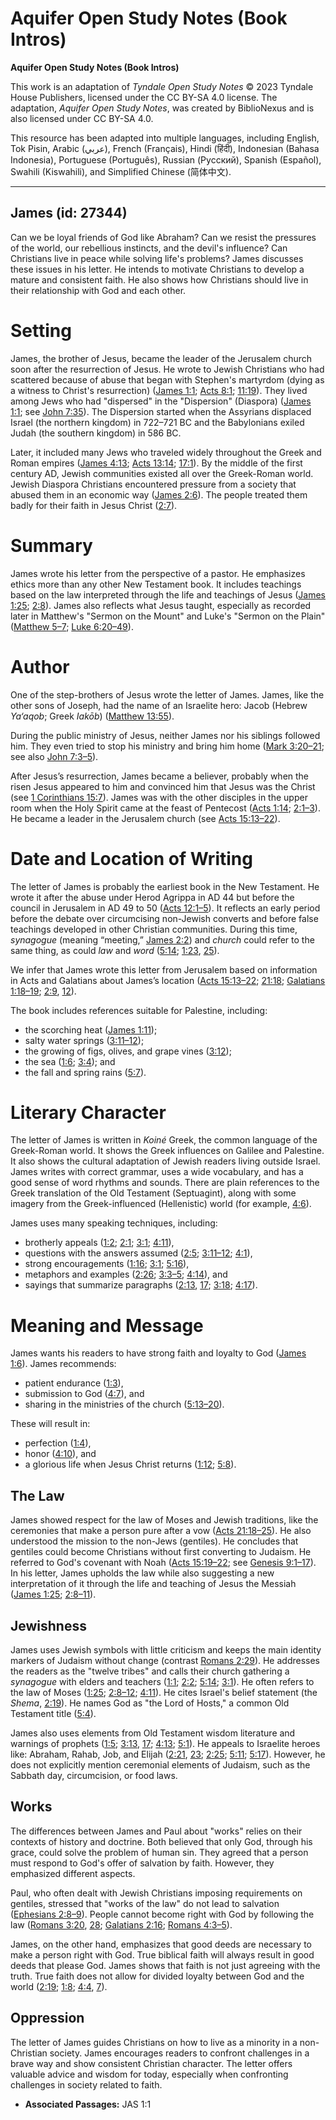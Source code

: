 # Aquifer Open Study Notes (Book Intros)

**Aquifer Open Study Notes (Book Intros)**

This work is an adaptation of *Tyndale Open Study Notes* © 2023 Tyndale House Publishers, licensed under the CC BY\-SA 4\.0 license. The adaptation, *Aquifer Open Study Notes*, was created by BiblioNexus and is also licensed under CC BY\-SA 4\.0\.

This resource has been adapted into multiple languages, including English, Tok Pisin, Arabic (عربي), French (Français), Hindi (हिंदी), Indonesian (Bahasa Indonesia), Portuguese (Português), Russian (Русский), Spanish (Español), Swahili (Kiswahili), and Simplified Chinese (简体中文).



--------------------------------

## James (id: 27344)

Can we be loyal friends of God like Abraham? Can we resist the pressures of the world, our rebellious instincts, and the devil's influence? Can Christians live in peace while solving life's problems? James discusses these issues in his letter. He intends to motivate Christians to develop a mature and consistent faith. He also shows how Christians should live in their relationship with God and each other.

Setting
=======

James, the brother of Jesus, became the leader of the Jerusalem church soon after the resurrection of Jesus. He wrote to Jewish Christians who had scattered because of abuse that began with Stephen's martyrdom (dying as a witness to Christ's resurrection) ([James 1:1](https://ref.ly/Jas1:1); [Acts 8:1](https://ref.ly/Acts8:1); [11:19](https://ref.ly/Acts11:19)). They lived among Jews who had "dispersed" in the "Dispersion" (Diaspora) ([James 1:1](https://ref.ly/Jas1:1); see [John 7:35](https://ref.ly/John7:35)). The Dispersion started when the Assyrians displaced Israel (the northern kingdom) in 722–721 BC and the Babylonians exiled Judah (the southern kingdom) in 586 BC. 

Later, it included many Jews who traveled widely throughout the Greek and Roman empires ([James 4:13](https://ref.ly/Jas4:13); [Acts 13:14](https://ref.ly/Acts13:14); [17:1](https://ref.ly/Acts17:1)). By the middle of the first century AD, Jewish communities existed all over the Greek\-Roman world. Jewish Diaspora Christians encountered pressure from a society that abused them in an economic way ([James 2:6](https://ref.ly/Jas2:6)). The people treated them badly for their faith in Jesus Christ ([2:7](https://ref.ly/Jas2:7)).

Summary
=======

James wrote his letter from the perspective of a pastor. He emphasizes ethics more than any other New Testament book. It includes teachings based on the law interpreted through the life and teachings of Jesus ([James 1:25](https://ref.ly/Jas1:25); [2:8](https://ref.ly/Jas2:8)). James also reflects what Jesus taught, especially as recorded later in Matthew's "Sermon on the Mount" and Luke's "Sermon on the Plain" ([Matthew 5–7](https://ref.ly/Matt5:1-Matt7:29); [Luke 6:20–49](https://ref.ly/Luke6:20-Luke6:49)).

Author
======

One of the step\-brothers of Jesus wrote the letter of James. James, like the other sons of Joseph, had the name of an Israelite hero: Jacob (Hebrew *Ya‘aqob*; Greek *Iakōb*) ([Matthew 13:55](https://ref.ly/Matt13:55)).

During the public ministry of Jesus, neither James nor his siblings followed him. They even tried to stop his ministry and bring him home ([Mark 3:20–21](https://ref.ly/Mark3:20-Mark3:21); see also [John 7:3–5](https://ref.ly/John7:3-John7:5)). 

After Jesus’s resurrection, James became a believer, probably when the risen Jesus appeared to him and convinced him that Jesus was the Christ (see [1 Corinthians 15:7](https://ref.ly/1Cor15:7)). James was with the other disciples in the upper room when the Holy Spirit came at the feast of Pentecost ([Acts 1:14](https://ref.ly/Acts1:14); [2:1–3](https://ref.ly/Acts2:1-Acts2:3)). He became a leader in the Jerusalem church (see [Acts 15:13–22](https://ref.ly/Acts15:13-Acts15:22)).

Date and Location of Writing
============================

The letter of James is probably the earliest book in the New Testament. He wrote it after the abuse under Herod Agrippa in AD 44 but before the council in Jerusalem in AD 49 to 50 ([Acts 12:1–5](https://ref.ly/Acts12:1-Acts12:5)). It reflects an early period before the debate over circumcising non\-Jewish converts and before false teachings developed in other Christian communities. During this time, *synagogue* (meaning “meeting,” [James 2:2](https://ref.ly/Jas2:2)) and *church* could refer to the same thing, as could *law* and *word* ([5:14](https://ref.ly/Jas5:14); [1:23](https://ref.ly/Jas1:23), [25](https://ref.ly/Jas1:25)).

We infer that James wrote this letter from Jerusalem based on information in Acts and Galatians about James’s location ([Acts 15:13–22](https://ref.ly/Acts15:13-Acts15:22); [21:18](https://ref.ly/Acts21:18); [Galatians 1:18–19](https://ref.ly/Gal1:18-Gal1:19); [2:9](https://ref.ly/Gal2:9), [12](https://ref.ly/Gal2:12)). 

The book includes references suitable for Palestine, including: 

* the scorching heat ([James 1:11](https://ref.ly/Jas1:11));
* salty water springs ([3:11–12](https://ref.ly/Jas3:11-Jas3:12));
* the growing of figs, olives, and grape vines ([3:12](https://ref.ly/Jas3:12));
* the sea ([1:6](https://ref.ly/Jas1:6); [3:4](https://ref.ly/Jas3:4)); and
* the fall and spring rains ([5:7](https://ref.ly/Jas5:7)).

Literary Character
==================

The letter of James is written in *Koiné* Greek, the common language of the Greek\-Roman world. It shows the Greek influences on Galilee and Palestine. It also shows the cultural adaptation of Jewish readers living outside Israel. James writes with correct grammar, uses a wide vocabulary, and has a good sense of word rhythms and sounds. There are plain references to the Greek translation of the Old Testament (Septuagint), along with some imagery from the Greek\-influenced (Hellenistic) world (for example, [4:6](https://ref.ly/Jas4:6)).

James uses many speaking techniques, including: 

* brotherly appeals ([1:2](https://ref.ly/Jas1:2); [2:1](https://ref.ly/Jas2:1); [3:1](https://ref.ly/Jas3:1); [4:11](https://ref.ly/Jas4:11)),
* questions with the answers assumed ([2:5](https://ref.ly/Jas2:5); [3:11–12](https://ref.ly/Jas3:11-Jas3:12); [4:1](https://ref.ly/Jas4:1)),
* strong encouragements ([1:16](https://ref.ly/Jas1:16); [3:1](https://ref.ly/Jas3:1); [5:16](https://ref.ly/Jas5:16)),
* metaphors and examples ([2:26](https://ref.ly/Jas2:26); [3:3–5](https://ref.ly/Jas3:3-Jas3:5); [4:14](https://ref.ly/Jas4:14)), and
* sayings that summarize paragraphs ([2:13](https://ref.ly/Jas2:13), [17](https://ref.ly/Jas2:17); [3:18](https://ref.ly/Jas3:18); [4:17](https://ref.ly/Jas4:17)).

Meaning and Message
===================

James wants his readers to have strong faith and loyalty to God ([James 1:6](https://ref.ly/Jas1:6)). James recommends: 

* patient endurance ([1:3](https://ref.ly/Jas1:3)),
* submission to God ([4:7](https://ref.ly/Jas4:7)), and
* sharing in the ministries of the church ([5:13–20](https://ref.ly/Jas5:13-Jas5:20)).

These will result in: 

* perfection ([1:4](https://ref.ly/Jas1:4)),
* honor ([4:10](https://ref.ly/Jas4:10)), and
* a glorious life when Jesus Christ returns ([1:12](https://ref.ly/Jas1:12); [5:8](https://ref.ly/Jas5:8)).

The Law
-------

James showed respect for the law of Moses and Jewish traditions, like the ceremonies that make a person pure after a vow ([Acts 21:18–25](https://ref.ly/Acts21:18-Acts21:25)). He also understood the mission to the non\-Jews (gentiles). He concludes that gentiles could become Christians without first converting to Judaism. He referred to God's covenant with Noah ([Acts 15:19–22](https://ref.ly/Acts15:19-Acts15:22); see [Genesis 9:1–17](https://ref.ly/Gen9:1-Gen9:17)). In his letter, James upholds the law while also suggesting a new interpretation of it through the life and teaching of Jesus the Messiah ([James 1:25](https://ref.ly/Jas1:25); [2:8–11](https://ref.ly/Jas2:8-Jas2:11)).

Jewishness
----------

James uses Jewish symbols with little criticism and keeps the main identity markers of Judaism without change (contrast [Romans 2:29](https://ref.ly/Rom2:29)). He addresses the readers as the "twelve tribes" and calls their church gathering a *synagogue* with elders and teachers ([1:1](https://ref.ly/Jas1:1); [2:2](https://ref.ly/Jas2:2); [5:14](https://ref.ly/Jas5:14); [3:1](https://ref.ly/Jas3:1)). He often refers to the law of Moses ([1:25](https://ref.ly/Jas1:25); [2:8–12](https://ref.ly/Jas2:8-Jas2:12); [4:11](https://ref.ly/Jas4:11)). He cites Israel's belief statement (the *Shema*, [2:19](https://ref.ly/Jas2:19)). He names God as "the Lord of Hosts," a common Old Testament title ([5:4](https://ref.ly/Jas5:4)). 

James also uses elements from Old Testament wisdom literature and warnings of prophets ([1:5](https://ref.ly/Jas1:5); [3:13](https://ref.ly/Jas3:13), [17](https://ref.ly/Jas3:17); [4:13](https://ref.ly/Jas4:13); [5:1](https://ref.ly/Jas5:1)). He appeals to Israelite heroes like: Abraham, Rahab, Job, and Elijah ([2:21](https://ref.ly/Jas2:21), [23](https://ref.ly/Jas2:23); [2:25](https://ref.ly/Jas2:25); [5:11](https://ref.ly/Jas5:11); [5:17](https://ref.ly/Jas5:17)). However, he does not explicitly mention ceremonial elements of Judaism, such as the Sabbath day, circumcision, or food laws.

Works
-----

The differences between James and Paul about "works" relies on their contexts of history and doctrine. Both believed that only God, through his grace, could solve the problem of human sin. They agreed that a person must respond to God's offer of salvation by faith. However, they emphasized different aspects. 

Paul, who often dealt with Jewish Christians imposing requirements on gentiles, stressed that "works of the law" do not lead to salvation ([Ephesians 2:8–9](https://ref.ly/Eph2:8-Eph2:9)). People cannot become right with God by following the law ([Romans 3:20](https://ref.ly/Rom3:20), [28](https://ref.ly/Rom3:28); [Galatians 2:16](https://ref.ly/Gal2:16); [Romans 4:3–5](https://ref.ly/Rom4:3-Rom4:5)). 

James, on the other hand, emphasizes that good deeds are necessary to make a person right with God. True biblical faith will always result in good deeds that please God. James shows that faith is not just agreeing with the truth. True faith does not allow for divided loyalty between God and the world ([2:19](https://ref.ly/Jas2:19); [1:8](https://ref.ly/Jas1:8); [4:4](https://ref.ly/Jas4:4), [7](https://ref.ly/Jas4:7)).

Oppression
----------

The letter of James guides Christians on how to live as a minority in a non\-Christian society. James encourages readers to confront challenges in a brave way and show consistent Christian character. The letter offers valuable advice and wisdom for today, especially when confronting challenges in society related to faith.

* **Associated Passages:** JAS 1:1

